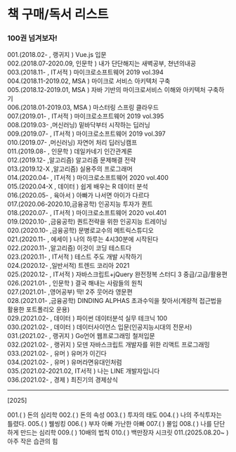# 책 구매/독서 리스트

### 100권 넘겨보자!  

001.(2018.02-       , 랭귀지 ) Vue.js 입문  
002.(2018.07-2020.09, 인문학 ) 내가 단단해지는 새벽공부, 쳔년의내공  
003.(2018.11-       , IT서적 ) 마이크로소프트웨어 2019 vol.394  
004.(2018.11-2019.02, MSA   ) 마이크로 서비스 아키텍처 구축  
005.(2018.12-2019.01, MSA   ) 자바 기반의 마이크로서비스 이해와 아키텍처 구축하기  
006.(2018.01-2019.03, MSA   ) 마스터링 스프링 클라우드  
007.(2019.01-       , IT서적 ) 마이크로소프트웨어 2019 vol.395  
008.(2019.03-       ,머신러닝) 밑바닥부터 시작하는 딥러닝  
009.(2019.07-       , IT서적 ) 마이크로소프트웨어 2019 vol.397  
010.(2019.07-       ,머신러닝) 자연어 처리 딥러닝캠프  
011.(2019.08-       , 인문학 ) 데일카네기 인간관계론  
012.(2019.12-       ,알고리즘) 알고리즘 문제해결 전략  
013.(2019.12-X      ,알고리즘) 실용주의 프로그래머  
014.(2020.04-       , IT서적 ) 마이크로소프트웨어 2020 vol.400    
015.(2020.04-X      , 데이터 ) 쉽게 배우는 R 데이터 분석  
016.(2020.05-       , 육아서 ) 아빠가 나서면 아이가 다르다  
017.(2020.06-2020.10,금융공학) 인공지능 투자가 퀀트  
018.(2020.07-       , IT서적 ) 마이크로소프트웨어 2020 vol.401      
019.(2020.10-       ,금융공학) 퀀트전략을 위한 인공지능 트레이닝  
020.(2020.10-       ,금융공학) 문병로교수의 메트릭스튜디오  
021.(2020.11-       , 에세이 ) 나의 하루는 4시30분에 시작된다  
022.(2020.11-       ,알고리즘) 이것이 코딩 테스트다    
023.(2020.11-       , IT서적 ) 테스트 주도 개발 시작하기  
024.(2020.12-       ,일반서적) 트렌드 코리아 2021  
025.(2020.12-       , IT서적 ) 자바스크립트+jQuery 완전정복 스터디 3 중급/고급/활용편  
026.(2021.01-       , 인문학 ) 결국 해내는 사람들의 원칙  
027.(2021.01-       ,영어공부) 딱! 2주 웃어라 영문편  
028.(2021.01-       ,금융공학) DINDING ALPHAS 초과수익을 찾아서(계량적 접근법을 활용한 포트폴리오 운용)  
029.(2021.02-       , 데이터 ) 파이썬 데이터분석 실무 테크닉 100  
030.(2021.02-       , 데이터 ) 데이터사이언스 입문(인공지능시대의 전문서)  
031.(2021.02-       , 랭귀지 ) Go언어 웹프로그래밍 철저입문  
032.(2021.02-       , 랭귀지 ) 모덴 자바스크립트 개발자를 위한 리액트 프로그래밍  
033.(2021.02-       , 유머   ) 유머가 이긴다  
034.(2021.02-       , 유머   ) 유머라면유대인처럼  
035.(2021.02-2021.02, IT서적 ) 나는 LINE 개발자입니다  
036.(2021.02-       , 경제   ) 최진기의 경제상식  

---

[2025]  

001.(                        ) 돈의 심리학
002.(                        ) 돈의 속성
003.(                        ) 투자의 태도
004.(                        ) 나의 주식투자는 틀렸다.
005.(                        ) 웰씽킹
006.(                        ) 부자 아빠 가난한 아빠
007.(                        ) 몰입
008.(                        ) 나를 단단하게 만드는 심리학
009.(                        ) 10배의 법칙
010.(                        ) 백만장자 시크릿
011.(2025.08.20~             ) 아주 작은 습관의 힘


